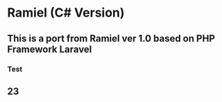 # Ramiel (C# Version)


## This is a port from Ramiel ver 1.0 based on PHP Framework Laravel

### Test
## 23
